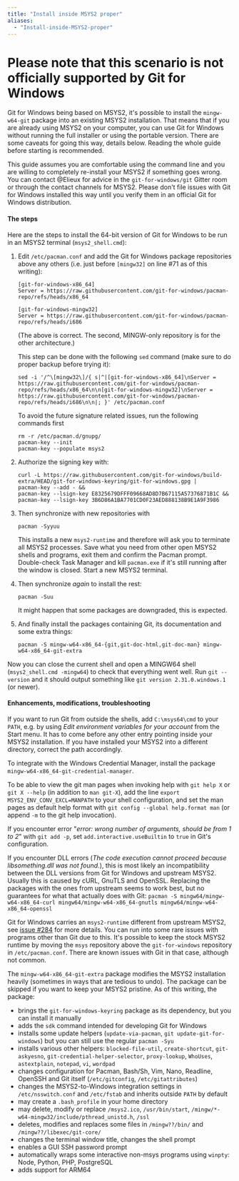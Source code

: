 ```yaml
---
title: "Install inside MSYS2 proper"
aliases:
  - "Install-inside-MSYS2-proper"
---
```

# **Please note that this scenario is not officially supported by Git for Windows**

Git for Windows being based on MSYS2, it's possible to install the `mingw-w64-git` package into an existing MSYS2 installation.  That means that if you are already using MSYS2 on your computer, you can use Git for Windows without running the full installer or using the portable version.  There are some caveats for going this way, details below.  Reading the whole guide before starting is recommended.

This guide assumes you are comfortable using the command line and you are willing to completely re-install your MSYS2 if something goes wrong.  You can contact @Elieux for advice in the `git-for-windows/git` Gitter room or through the contact channels for MSYS2.  Please don't file issues with Git for Windows installed this way until you verify them in an official Git for Windows distribution.


#### The steps

Here are the steps to install the 64-bit version of Git for Windows to be run in an MSYS2 terminal (`msys2_shell.cmd`):

 1. Edit `/etc/pacman.conf` and add the Git for Windows package repositories above any others (i.e. just before `[mingw32]` on line #71 as of this writing):

    ```
    [git-for-windows-x86_64]
    Server = https://raw.githubusercontent.com/git-for-windows/pacman-repo/refs/heads/x86_64

    [git-for-windows-mingw32]
    Server = https://raw.githubusercontent.com/git-for-windows/pacman-repo/refs/heads/i686
    ```

    (The above is correct.  The second, MINGW-only repository is for the other architecture.)

    This step can be done with the following `sed` command (make sure to do proper backup before trying it):

    ```
    sed -i '/^\[mingw32\]/{ s|^|[git-for-windows-x86_64]\nServer = https://raw.githubusercontent.com/git-for-windows/pacman-repo/refs/heads/x86_64\n\n[git-for-windows-mingw32]\nServer = https://raw.githubusercontent.com/git-for-windows/pacman-repo/refs/heads/i686\n\n|; }' /etc/pacman.conf
    ```

    To avoid the future signature related issues, run the following commands first

    ```
    rm -r /etc/pacman.d/gnupg/
    pacman-key --init
    pacman-key --populate msys2
    ```

 2. Authorize the signing key with:

    ```
    curl -L https://raw.githubusercontent.com/git-for-windows/build-extra/HEAD/git-for-windows-keyring/git-for-windows.gpg |
    pacman-key --add - &&
    pacman-key --lsign-key E8325679DFFF09668AD8D7B67115A57376871B1C &&
    pacman-key --lsign-key 3B6D86A1BA7701CD0F23AED888138B9E1A9F3986
    ```

 3. Then synchronize with new repositories with

    ```
    pacman -Syyuu
    ```

    This installs a new `msys2-runtime` and therefore will ask you to terminate all MSYS2 processes.  Save what you need from other open MSYS2 shells and programs, exit them and confirm the Pacman prompt.
 Double-check Task Manager and kill `pacman.exe` if it's still running after the window is closed.  Start a new MSYS2 terminal.

 4. Then synchronize *again* to install the rest:

    ```
    pacman -Suu
    ```

    It might happen that some packages are downgraded, this is expected.

 5. And finally install the packages containing Git, its documentation and some extra things:

    ```
    pacman -S mingw-w64-x86_64-{git,git-doc-html,git-doc-man} mingw-w64-x86_64-git-extra
    ```

Now you can close the current shell and open a MINGW64 shell (`msys2_shell.cmd -mingw64`) to check that everything went well.  Run `git --version` and it should output something like `git version 2.31.0.windows.1` (or newer).


#### Enhancements, modifications, troubleshooting

If you want to run Git from outside the shells, add `C:\msys64\cmd` to your `PATH`, e.g. by using *Edit environment variables for your account* from the Start menu.  It has to come before any other entry pointing inside your MSYS2 installation. If you have installed your MSYS2 into a different directory, correct the path accordingly.

To integrate with the Windows Credential Manager, install the package `mingw-w64-x86_64-git-credential-manager`.

To be able to view the git man pages when invoking help with `git help X` or `git X --help` (in addition to `man git-X`), add the line `export MSYS2_ENV_CONV_EXCL=MANPATH` to your shell configuration, and set the man pages as default help format with `git config --global help.format man` (or append `-m` to the git help invocation).

If you encounter error "*error: wrong number of arguments, should be from 1 to 2*" with `git add -p`, set `add.interactive.useBuiltin` to `true` in Git's configuration.

If you encounter DLL errors (*The code execution cannot proceed because libsomething.dll was not found.*), this is most likely an incompatibility between the DLL versions from Git for Windows and upstream MSYS2.  Usually this is caused by cURL, GnuTLS and OpenSSL.  Replacing the packages with the ones from upstream seems to work best, but no guarantees for what that actually does with Git: `pacman -S mingw64/mingw-w64-x86_64-curl mingw64/mingw-w64-x86_64-gnutls mingw64/mingw-w64-x86_64-openssl`

Git for Windows carries an `msys2-runtime` different from upstream MSYS2, see [issue #284](https://github.com/git-for-windows/git/issues/284) for more details.  You can run into some rare issues with programs other than Git due to this.  It's possible to keep the stock MSYS2 runtime by moving the `msys` repository above the `git-for-windows` repository in `/etc/pacman.conf`.  There are known issues with Git in that case, although not common.

The `mingw-w64-x86_64-git-extra` package modifies the MSYS2 installation heavily (sometimes in ways that are tedious to undo).  The package can be skipped if you want to keep your MSYS2 pristine.  As of this writing, the package:

- brings the `git-for-windows-keyring` package as its dependency, but you can install it manually
- adds the `sdk` command intended for developing Git for Windows
- installs some update helpers (`update-via-pacman`, `git update-git-for-windows`) but you can still use the regular `pacman -Syu`
- installs various other helpers: `blocked-file-util`, `create-shortcut`, `git-askyesno`, `git-credential-helper-selector`, `proxy-lookup`, `WhoUses`, `astextplain`, `notepad`, `vi`, `wordpad`
- changes configuration for Pacman, Bash/Sh, Vim, Nano, Readline, OpenSSH and Git itself (`/etc/gitconfig`, `/etc/gitattributes`)
- changes the MSYS2-to-Windows integration settings in `/etc/nsswitch.conf` and `/etc/fstab` and inherits outside `PATH` by default
- may create a `.bash_profile` in your home directory
- may delete, modify or replace `/msys2.ico`, `/usr/bin/start`, `/mingw/*-w64-mingw32/include/pthread_unistd.h`, `/ssl`
- deletes, modifies and replaces some files in `/mingw??/bin/` and `/mingw??/libexec/git-core/`
- changes the terminal window title, changes the shell prompt
- enables a GUI SSH password prompt
- automatically wraps some interactive non-msys programs using `winpty`: Node, Python, PHP, PostgreSQL
- adds support for ARM64
